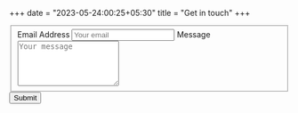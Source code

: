 +++
date = "2023-05-24:00:25+05:30"
title = "Get in touch"
+++

<form id="fs-frm" name="simple-contact-form" accept-charset="utf-8" action="https://formspree.io/f/mark@markserena.com.au" method="post">
  <fieldset id="fs-frm-inputs">
    <label for="email-address">Email Address</label>
    <input type="email" name="_replyto" id="email-address" placeholder="Your email" required="">
    <label for="message">Message</label>
    <textarea rows="5" name="message" id="message" placeholder="Your message" required=""></textarea>
    <input type="hidden" name="_subject" id="email-subject" value="Contact Form Submission">
  </fieldset>
  <input type="submit" value="Submit">
</form>
